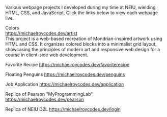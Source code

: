 Various webpage projects I developed during my time at NEIU, wielding HTML, CSS, and JavaScript. Click the links below to view each webpage live.

Colors <br>
https://michaelroycodes.dev/artist <br>
This project is a web-based recreation of Mondrian-inspired artwork using HTML and CSS. It organizes colored blocks into a minimalist grid layout, showcasing the principles of modern art and responsive web design for a course in client-side web development.

Favorite Recipe
https://michaelroycodes.dev/favoriterecipe

Floating Penguins
https://michaelroycodes.dev/penguins

Job Application
https://michaelroycodes.dev/application

Replica of Pearson "MyProgrammingLab"
https://michaelroycodes.dev/pearson

Replica of NEIU D2L
https://michaelroycodes.dev/login
